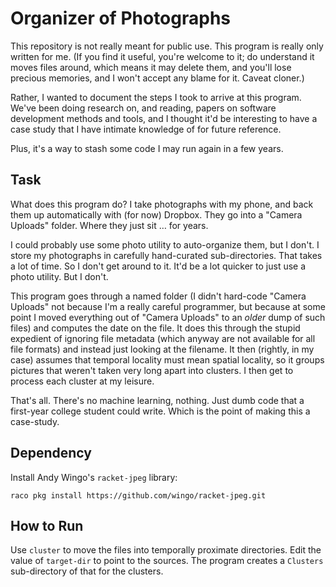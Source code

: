 # Organizer of Photographs

This repository is not really meant for public use. This program is
really only written for me. (If you find it useful, you're welcome to
it; do understand it moves files around, which means it may delete
them, and you'll lose precious memories, and I won't accept any blame
for it. Caveat cloner.)

Rather, I wanted to document the steps I took to arrive at this
program. We've been doing research on, and reading, papers on software
development methods and tools, and I thought it'd be interesting to
have a case study that I have intimate knowledge of for future
reference.

Plus, it's a way to stash some code I may run again in a few years.

## Task

What does this program do? I take photographs with my phone, and back
them up automatically with (for now) Dropbox. They go into a "Camera 
Uploads" folder. Where they just sit … for years.

I could probably use some photo utility to auto-organize them, but I
don't. I store my photographs in carefully hand-curated
sub-directories. That takes a lot of time. So I don't get around to
it. It'd be a lot quicker to just use a photo utility. But I don't.

This program goes through a named folder (I didn't hard-code "Camera
Uploads" not because I'm a really careful programmer, but because at
some point I moved everything out of "Camera Uploads" to an _older_
dump of such files) and computes the date on the file. It does this
through the stupid expedient of ignoring file metadata (which anyway
are not available for all file formats) and instead just looking at
the filename. It then (rightly, in my case) assumes that temporal
locality must mean spatial locality, so it groups pictures that
weren't taken very long apart into clusters. I then get to process
each cluster at my leisure.

That's all. There's no machine learning, nothing. Just dumb code that
a first-year college student could write. Which is the point of making
this a case-study.

## Dependency

Install Andy Wingo's `racket-jpeg` library:
```
raco pkg install https://github.com/wingo/racket-jpeg.git
```

## How to Run

Use `cluster` to move the files into temporally proximate directories.
Edit the value of `target-dir` to point to the sources. The program
creates a `Clusters` sub-directory of that for the clusters.
